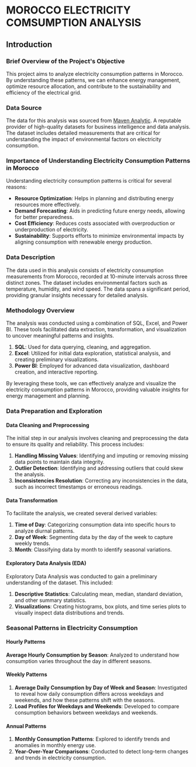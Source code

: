 # MOROCCO ELECTRICITY COMSUMPTION ANALYSIS

## Introduction

### Brief Overview of the Project's Objective
This project aims to analyze electricity consumption patterns in Morocco. By understanding these patterns, we can enhance energy management, optimize resource allocation, and contribute to the sustainability and efficiency of the electrical grid.

### Data Source
The data for this analysis was sourced from [Maven Analytic](https://app.mavenanalytics.io/datasets). A reputable provider of high-quality datasets for business intelligence and data analysis. The dataset includes detailed measurements that are critical for understanding the impact of environmental factors on electricity consumption. 

### Importance of Understanding Electricity Consumption Patterns in Morocco
Understanding electricity consumption patterns is critical for several reasons:
- **Resource Optimization**: Helps in planning and distributing energy resources more effectively.
- **Demand Forecasting**: Aids in predicting future energy needs, allowing for better preparedness.
- **Cost Efficiency**: Reduces costs associated with overproduction or underproduction of electricity.
- **Sustainability**: Supports efforts to minimize environmental impacts by aligning consumption with renewable energy production.

### Data Description
The data used in this analysis consists of electricity consumption measurements from Morocco, recorded at 10-minute intervals across three distinct zones. The dataset includes environmental factors such as temperature, humidity, and wind speed. The data spans a significant period, providing granular insights necessary for detailed analysis.

### Methodology Overview
The analysis was conducted using a combination of SQL, Excel, and Power BI. These tools facilitated data extraction, transformation, and visualization to uncover meaningful patterns and insights.
1. **SQL**: Used for data querying, cleaning, and aggregation.
2. **Excel**: Utilized for initial data exploration, statistical analysis, and creating preliminary visualizations.
3. **Power BI**: Employed for advanced data visualization, dashboard creation, and interactive reporting.

By leveraging these tools, we can effectively analyze and visualize the electricity consumption patterns in Morocco, providing valuable insights for energy management and planning.

### Data Preparation and Exploration
#### Data Cleaning and Preprocessing
The initial step in our analysis involves cleaning and preprocessing the data to ensure its quality and reliability. This process includes:
1. **Handling Missing Values**: Identifying and imputing or removing missing data points to maintain data integrity.
2. **Outlier Detection**: Identifying and addressing outliers that could skew the analysis.
3. **Inconsistencies Resolution**: Correcting any inconsistencies in the data, such as incorrect timestamps or erroneous readings.

#### Data Transformation
To facilitate the analysis, we created several derived variables:
1. **Time of Day**: Categorizing consumption data into specific hours to analyze diurnal patterns.
2. **Day of Week**: Segmenting data by the day of the week to capture weekly trends.
3. **Month**: Classifying data by month to identify seasonal variations.

#### Exploratory Data Analysis (EDA)
Exploratory Data Analysis was conducted to gain a preliminary understanding of the dataset. This included:

1. **Descriptive Statistics**: Calculating mean, median, standard deviation, and other summary statistics.
2. **Visualizations**: Creating histograms, box plots, and time series plots to visually inspect data distributions and trends.

### Seasonal Patterns in Electricity Consumption

#### Hourly Patterns
**Average Hourly Consumption by Season**: Analyzed to understand how consumption varies throughout the day in different seasons.

#### Weekly Patterns
1. **Average Daily Consumption by Day of Week and Season**: Investigated to reveal how daily consumption differs across weekdays and weekends, and how these patterns shift with the seasons.
2. **Load Profiles for Weekdays and Weekends**: Developed to compare consumption behaviors between weekdays and weekends.

#### Annual Patterns
1. **Monthly Consumption Patterns**: Explored to identify trends and anomalies in monthly energy use.
2. **Year-Over-Year Comparisons**: Conducted to detect long-term changes and trends in electricity consumption.

